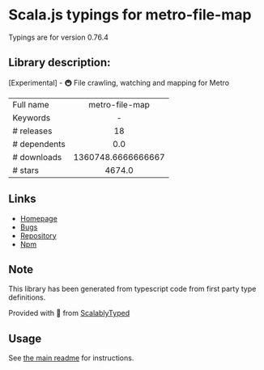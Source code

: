 
# Scala.js typings for metro-file-map

Typings are for version 0.76.4

## Library description:
[Experimental] - 🚇 File crawling, watching and mapping for Metro

|                    |                 |
| ------------------ | :-------------: |
| Full name          | metro-file-map |
| Keywords           | - |
| # releases         | 18 |
| # dependents       | 0.0 |
| # downloads        | 1360748.6666666667 |
| # stars            | 4674.0 |

## Links
- [Homepage](https://github.com/facebook/metro#readme)
- [Bugs](https://github.com/facebook/metro/issues)
- [Repository](https://github.com/facebook/metro)
- [Npm](https://www.npmjs.com/package/metro-file-map)
    


## Note
This library has been generated from typescript code from first party type definitions.

Provided with :purple_heart: from [ScalablyTyped](https://github.com/oyvindberg/ScalablyTyped)

## Usage
See [the main readme](../../readme.md) for instructions.


